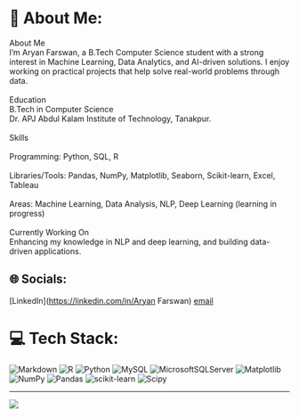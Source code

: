 # 💫 About Me:
About Me<br>I’m Aryan Farswan, a B.Tech Computer Science student with a strong interest in Machine Learning, Data Analytics, and AI-driven solutions. I enjoy working on practical projects that help solve real-world problems through data.<br><br>Education<br>B.Tech in Computer Science<br>Dr. APJ Abdul Kalam Institute of Technology, Tanakpur.<br><br>Skills<br><br>Programming: Python, SQL, R<br><br>Libraries/Tools: Pandas, NumPy, Matplotlib, Seaborn, Scikit-learn, Excel, Tableau<br><br>Areas: Machine Learning, Data Analysis, NLP, Deep Learning (learning in progress)<br><br>Currently Working On<br>Enhancing my knowledge in NLP and deep learning, and building data-driven applications.


## 🌐 Socials:
[LinkedIn](https://linkedin.com/in/Aryan Farswan) [email](mailto:deepakfarswan99@gmail.com) 

# 💻 Tech Stack:
![Markdown](https://img.shields.io/badge/markdown-%23000000.svg?style=for-the-badge&logo=markdown&logoColor=white) ![R](https://img.shields.io/badge/r-%23276DC3.svg?style=for-the-badge&logo=r&logoColor=white) ![Python](https://img.shields.io/badge/python-3670A0?style=for-the-badge&logo=python&logoColor=ffdd54) ![MySQL](https://img.shields.io/badge/mysql-4479A1.svg?style=for-the-badge&logo=mysql&logoColor=white) ![MicrosoftSQLServer](https://img.shields.io/badge/Microsoft%20SQL%20Server-CC2927?style=for-the-badge&logo=microsoft%20sql%20server&logoColor=white) ![Matplotlib](https://img.shields.io/badge/Matplotlib-%23ffffff.svg?style=for-the-badge&logo=Matplotlib&logoColor=black) ![NumPy](https://img.shields.io/badge/numpy-%23013243.svg?style=for-the-badge&logo=numpy&logoColor=white) ![Pandas](https://img.shields.io/badge/pandas-%23150458.svg?style=for-the-badge&logo=pandas&logoColor=white) ![scikit-learn](https://img.shields.io/badge/scikit--learn-%23F7931E.svg?style=for-the-badge&logo=scikit-learn&logoColor=white) ![Scipy](https://img.shields.io/badge/SciPy-%230C55A5.svg?style=for-the-badge&logo=scipy&logoColor=%white)


---
[![](https://visitcount.itsvg.in/api?id=aryanfarswan77&icon=0&color=0)](https://visitcount.itsvg.in)

<!-- Proudly created with GPRM ( https://gprm.itsvg.in ) -->
